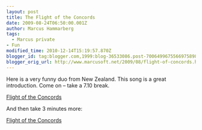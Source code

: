 ```yaml
---
layout: post
title: The Flight of the Concords
date: 2009-08-24T06:50:00.001Z
author: Marcus Hammarberg
tags:
  - Marcus private
- Fun
modified_time: 2010-12-14T15:19:57.870Z
blogger_id: tag:blogger.com,1999:blog-36533086.post-7006499675566975898
blogger_orig_url: http://www.marcusoft.net/2009/08/flight-of-concords.html
---
```


Here is a very funny duo from New Zealand. This song is a great introduction. Come on – take a 7.10 break.

[Flight of the Concords](http://www.youtube.com/watch?v=mlYkIJVguCU)

And then take 3 minutes more:

[Flight of the Concords](http://www.youtube.com/watch?v=X-jVAHAuiS4)
